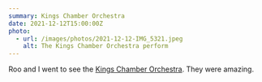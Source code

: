 ```yaml
---
summary: Kings Chamber Orchestra
date: 2021-12-12T15:00:00Z
photo:
  - url: /images/photos/2021-12-12-IMG_5321.jpeg
    alt: The Kings Chamber Orchestra perform
---
```

Roo and I went to see the [Kings Chamber Orchestra](https://www.kco.cool/). They were amazing.